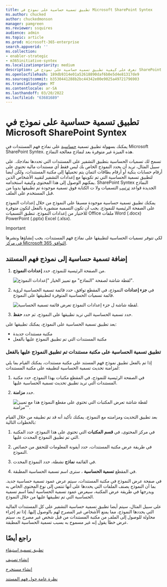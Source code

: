 ```yaml
---
title: تطبيق تسمية حساسية على نموذج في Microsoft SharePoint Syntex
ms.author: chucked
author: chuckedmonson
manager: pamgreen
ms.reviewer: ssquires
audience: admin
ms.topic: article
ms.prod: microsoft-365-enterprise
search.appverid: ''
ms.collection:
- enabler-strategic
- m365initiative-syntex
ms.localizationpriority: medium
description: تعرف على كيفية تطبيق تسمية حساسية على نموذج في SharePoint Syntex.
ms.openlocfilehash: 189db9314e01a52618890daf6b0e5d4e81317de9
ms.sourcegitcommit: b3530441288b2bc44342e00e9025a49721796903
ms.translationtype: MT
ms.contentlocale: ar-SA
ms.lasthandoff: 03/20/2022
ms.locfileid: "63681689"
---
```

# <a name="apply-a-sensitivity-label-to-a-model-in-microsoft-sharepoint-syntex"></a>تطبيق تسمية حساسية على نموذج في Microsoft SharePoint Syntex

يمكنك بسهولة تطبيق تسمية [حساسية](../compliance/sensitivity-labels.md) على نماذج فهم المستندات في Microsoft SharePoint Syntex. هذه الميزة غير متوفرة بعد لنماذج معالجة النماذج.

تسمح لك تسميات الحساسية بتطبيق التشفير على المستندات التي تحددها نماذجك. على سبيل المثال، تريد أن يحدد النموذج الخاص بك ليس فقط أي مستندات مالية تحتوي على أرقام حسابات بنكية أو أرقام بطاقات ائتمان يتم تحميلها إلى مكتبة المستندات، ولكن أيضا لتطبيق تسمية الحساسية التي تم تكوينها مع إعدادات التشفير لتقييد الأشخاص الذين يمكنهم الوصول إلى هذا المحتوى وكيفية استخدامه. SharePoint Syntex النماذج الجديدة قواعد [ترتيب](../compliance/apply-sensitivity-label-automatically.md#how-multiple-conditions-are-evaluated-when-they-apply-to-more-than-one-label) التسميات ولا ت الكتابة فوق تسمية موجودة تم تطبيقها يدويا من قبل المستخدم على الملف. 

يمكنك تطبيق تسمية حساسية موجودة مسبقا على النموذج من خلال إعدادات النموذج على الصفحة الرئيسية للنموذج. يجب أن تكون التسمية منشورة بالفعل لتكون متوفرة للاختيار من إعدادات النموذج. تنطبق التسميات Office ملفات Word (.docx) PowerPoint (.pptx) Excel (.xlsx). 

> [!Important]
> لكي تتوفر تسميات الحساسية لتطبيقها على نماذج فهم المستندات، يجب إنشاؤها ونشرها [في مركز Microsoft 365 التوافق](../admin/security-and-compliance/set-up-compliance.md).

## <a name="add-a-sensitivity-label-to-a-document-understanding-model"></a>إضافة تسمية حساسية إلى نموذج فهم المستند

1. من الصفحة الرئيسية للنموذج، حدد **إعدادات النموذج**.

   ![لقطة شاشة لصفحة "النماذج" مع تمييز الخيار "إعدادات النموذج".](../media/content-understanding/sensitivity-model-settings.png)

2. في **جزء إعدادات** النموذج، في المقطع توافق،  حدد قائمة تسمية الحساسية لرؤية  قائمة تسميات الحساسية المتوفرة لتطبيقها على النموذج.

   ![لقطة شاشة ل جزء إعدادات النموذج تعرض قائمة تسمية الحساسية.](../media/content-understanding/sensitivity-model-settings-pane.png) 

3. حدد تسمية الحساسية التي تريد تطبيقها على النموذج، ثم حدد **حفظ**.

بعد تطبيق تسمية الحساسية على النموذج، يمكنك تطبيقها على:

- مكتبة مستندات جديدة
- مكتبة المستندات التي تم تطبيق النموذج عليها بالفعل
 
### <a name="apply-the-sensitivity-label-to-a-document-library-to-which-the-model-is-already-applied"></a>تطبيق تسمية الحساسية على مكتبة مستندات تم تطبيق النموذج عليها بالفعل

إذا تم بالفعل تطبيق نموذج فهم المستند على مكتبة مستندات، يمكنك القيام بما يلي لمزامنة تحديث تسمية الحساسية لتطبيقه على مكتبة المستندات:

1. في الصفحة الرئيسية للنموذج، في المقطع  مكتبات بهذا النموذج، حدد مكتبة المستندات التي تريد تطبيق تحديث تسمية الحساسية عليها.

2. حدد **مزامنة**.

   ![لقطة شاشة تعرض المكتبات التي تحتوي على مقطع النموذج هذا مع تمييز "مزامنة".](../media/content-understanding/sensitivity-libraries-sync.png)

بعد تطبيق التحديث ومزامنته مع النموذج، يمكنك تأكيد أنه قد تم تطبيقه من خلال القيام بالخطوات التالية:

1. في مركز المحتوى، في **قسم المكتبات** التي تحتوي على هذا النموذج، حدد المكتبة التي تم تطبيق النموذج المحدث عليها. 

2. في طريقة عرض مكتبة المستندات، حدد أيقونة المعلومات للتحقق من خصائص النموذج.

3. في القائمة **نماذج** نشطة، حدد النموذج المحدث.

4. في المقطع **تسمية الحساسية** ، سترى اسم تسمية الحساسية المطبقة.

في صفحة عرض النموذج في مكتبة المستندات، سيتم عرض عمود تسمية حساسية جديد. بما أن النموذج يصنف الملفات التي يحددها على أنها تنتمي إلى نوع المحتوى الخاص به ويدرجها في طريقة عرض المكتبة،  سيعرض عمود تسمية الحساسية أيضا اسم تسمية الحساسية التي تم تطبيقها عليها من خلال النموذج.

على سبيل المثال، سيتم أيضا تطبيق تسمية حساسية التشفير على كل المستندات المالية التي يحددها النموذج، مما يمنع الأشخاص غير المصرح لهم بالوصول إليها. إذا تم إجراء محاولة للوصول إلى الملف من مكتبة المستندات من قبل شخص غير مصرح به، سيتم عرض خطأ يقول إنه غير مسموح به بسبب تسمية الحساسية المطبقة.

<!---
## Add a sensitivity label to a form processing model

> [!Important]
> For sensitivity labels to be available to apply to your form processing model, they need to be [created and published in the Microsoft 365 Compliance Center](../admin/security-and-compliance/set-up-compliance.md).

You can either apply a sensitivity label to a form processing model when you are creating a model, or apply it to an existing model.

### Add a sensitivity label when you create a form processing model

1. When you [create a new form processing model](create-a-form-processing-model.md), select **Advanced settings**.

2. In **Advanced settings**, in the **Sensitivity label** section, select the menu and then select the sensitivity label you want to apply to the model.

3.  After you've completed your remaining model settings, select **Create** to build your model.

### Add a sensitivity label to an existing form processing model

You can add a sensitivity label to an existing form processing model in different ways:

- Through the **Automate** menu in the document library
- Through the **Active model** settings in the document library 

#### Add a sensitivity label to an existing form processing model through the Automate menu

You can add a sensitivity label to an existing form processing model that you own through the **Automate** menu in the document library in which the model is applied.

1. In your document library to which the form processing model is applied, select the **Automate** menu, select **AI Builder**, and then select **View form processing model details**.

2. On the **Model details** pane, in the **Sensitivity label** section, select the sensitivity label you want to apply. Then select **Save**.

#### Add a sensitivity label to an existing form processing model in the active model settings

You can add a sensitivity label to an existing form processing model that you own through the **Active model** settings in the document library in which the model is applied.

1. In the SharePoint document library in which the model is applied, select the **View active models** icon, and then select **View active models**.

2. In **Active models**, select the form processing model to which you want to apply the sensitivity label.

3. On the **Model details** pane, in the **Sensitivity label** section, select the sensitivity label you want to apply. Then select **Save**.

   > [!NOTE]
   > You must be the model owner for the **Model settings** pane to be editable. 
--->

## <a name="see-also"></a>راجع أيضًا

[تطبيق تسمية استبقاء](apply-a-retention-label-to-a-model.md)

[إنشاء تصنيف](create-a-classifier.md)

[إنشاء مستخرج](create-an-extractor.md)

[نظرة عامة حول فهم المستند](document-understanding-overview.md)
